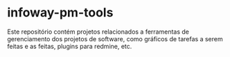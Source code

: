 # infoway-pm-tools

Este repositório contém projetos relacionados a ferramentas de gerenciamento dos projetos de software, como gráficos de tarefas a serem feitas e as feitas, plugins para redmine, etc.
